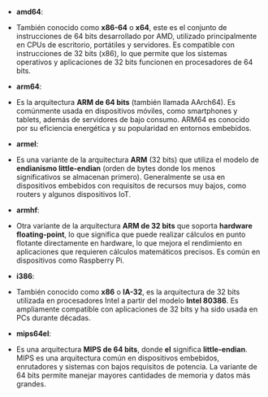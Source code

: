 - **amd64**:

- También conocido como **x86-64** o **x64**, este es el conjunto de instrucciones de 64 bits desarrollado por AMD, utilizado principalmente en CPUs de escritorio, portátiles y servidores. Es compatible con instrucciones de 32 bits (x86), lo que permite que los sistemas operativos y aplicaciones de 32 bits funcionen en procesadores de 64 bits.

- **arm64**:

- Es la arquitectura **ARM de 64 bits** (también llamada AArch64). Es comúnmente usada en dispositivos móviles, como smartphones y tablets, además de servidores de bajo consumo. ARM64 es conocido por su eficiencia energética y su popularidad en entornos embebidos.

- **armel**:

- Es una variante de la arquitectura **ARM** (32 bits) que utiliza el modelo de **endianismo little-endian** (orden de bytes donde los menos significativos se almacenan primero). Generalmente se usa en dispositivos embebidos con requisitos de recursos muy bajos, como routers y algunos dispositivos IoT.

- **armhf**:

- Otra variante de la arquitectura **ARM de 32 bits** que soporta **hardware floating-point**, lo que significa que puede realizar cálculos en punto flotante directamente en hardware, lo que mejora el rendimiento en aplicaciones que requieren cálculos matemáticos precisos. Es común en dispositivos como Raspberry Pi.

- **i386**:

- También conocido como **x86** o **IA-32**, es la arquitectura de 32 bits utilizada en procesadores Intel a partir del modelo **Intel 80386**. Es ampliamente compatible con aplicaciones de 32 bits y ha sido usada en PCs durante décadas.

- **mips64el**:

- Es una arquitectura **MIPS de 64 bits**, donde **el** significa **little-endian**. MIPS es una arquitectura común en dispositivos embebidos, enrutadores y sistemas con bajos requisitos de potencia. La variante de 64 bits permite manejar mayores cantidades de memoria y datos más grandes.